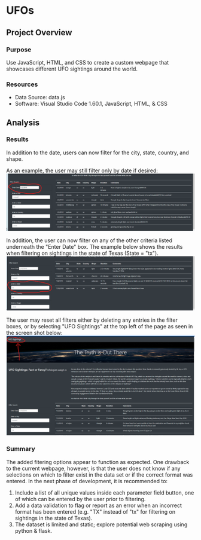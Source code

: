 # UFOs

## Project Overview

### Purpose
Use JavaScript, HTML, and CSS to create a custom webpage that showcases different UFO sightings around the world.  

### Resources ###
- Data Source: data.js
- Software: Visual Studio Code 1.60.1, JavaScript, HTML, & CSS

## Analysis ##

### Results ###
In addition to the date, users can now filter for the city, state, country, and shape. 

As an example, the user may still filter only by date if desired:
![](/Resources/Date_filter.png)

In addition, the user can now filter on any of the other criteria listed underneath the "Enter Date" box. The example below shows the results when filtering on sightings in the state of Texas (State = "tx").
![](/Resources/State_filter.png)


The user may reset all filters either by deleting any entries in the filter boxes, or by selecting "UFO Sightings" at the top left of the page as seen in the screen shot below: 
![](/Resources/Reset_filter.png)



### Summary ###
The added fitering options appear to function as expected. One drawback to the current webpage, however, is that the user does not know if any selections on which to filter exist in the data set or if the correct format was entered.  In the next phase of development, it is recommended to:
1. Include a list of all unique values inside each parameter field button, one of which can be entered by the user prior to filtering. 
2. Add a data validation to flag or report as an error when an incorrect format has been entered (e.g. "TX" instead of "tx" for filtering on sightings in the state of Texas).
3. The dataset is limited and static; explore potential web scraping using python & flask.  

